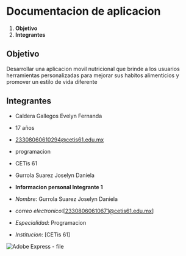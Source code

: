 # Documentacion de aplicacion

1. **Objetivo**
2. **Integrantes**

## Objetivo
Desarrollar una aplicacion movil nutricional que brinde a los usuarios herramientas personalizadas para mejorar sus habitos alimenticios y promover un estilo de vida diferente



## Integrantes
- Caldera Gallegos Evelyn Fernanda
- 17 años
- 23308060610294@cetis61.edu.mx
- programacion
- CETis 61

  
- Gurrola Suarez Joselyn Daniela
- **Informacion personal Integrante 1**
- _Nombre_: Gurrola Suarez Joselyn Daniela
- _correo electronico_:[23308060610671@cetis61.edu.mx]
- _Especialidad_: Programacion
- _Institucion_: [CETis 61]


 ![Adobe Express - file](https://github.com/user-attachments/assets/66d5af9d-f2a5-4117-bf20-b82033b77123)

